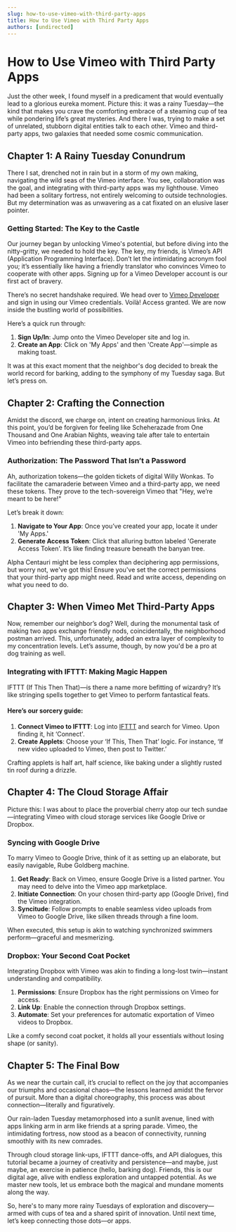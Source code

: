 ```yaml
---
slug: how-to-use-vimeo-with-third-party-apps
title: How to Use Vimeo with Third Party Apps
authors: [undirected]
---
```



# How to Use Vimeo with Third Party Apps

Just the other week, I found myself in a predicament that would eventually lead to a glorious eureka moment. Picture this: it was a rainy Tuesday—the kind that makes you crave the comforting embrace of a steaming cup of tea while pondering life’s great mysteries. And there I was, trying to make a set of unrelated, stubborn digital entities talk to each other. Vimeo and third-party apps, two galaxies that needed some cosmic communication.

## Chapter 1: A Rainy Tuesday Conundrum

There I sat, drenched not in rain but in a storm of my own making, navigating the wild seas of the Vimeo interface. You see, collaboration was the goal, and integrating with third-party apps was my lighthouse. Vimeo had been a solitary fortress, not entirely welcoming to outside technologies. But my determination was as unwavering as a cat fixated on an elusive laser pointer.

### Getting Started: The Key to the Castle

Our journey began by unlocking Vimeo's potential, but before diving into the nitty-gritty, we needed to hold the key. The key, my friends, is Vimeo’s API (Application Programming Interface). Don’t let the intimidating acronym fool you; it’s essentially like having a friendly translator who convinces Vimeo to cooperate with other apps. Signing up for a Vimeo Developer account is our first act of bravery. 

There’s no secret handshake required. We head over to [Vimeo Developer](https://developer.vimeo.com/) and sign in using our Vimeo credentials. Voilà! Access granted. We are now inside the bustling world of possibilities.

Here’s a quick run through:

1. **Sign Up/In**: Jump onto the Vimeo Developer site and log in.
2. **Create an App**: Click on 'My Apps' and then 'Create App'—simple as making toast.

It was at this exact moment that the neighbor's dog decided to break the world record for barking, adding to the symphony of my Tuesday saga. But let’s press on.

## Chapter 2: Crafting the Connection

Amidst the discord, we charge on, intent on creating harmonious links. At this point, you’d be forgiven for feeling like Scheherazade from One Thousand and One Arabian Nights, weaving tale after tale to entertain Vimeo into befriending these third-party apps.

### Authorization: The Password That Isn’t a Password

Ah, authorization tokens—the golden tickets of digital Willy Wonkas. To facilitate the camaraderie between Vimeo and a third-party app, we need these tokens. They prove to the tech-sovereign Vimeo that "Hey, we’re meant to be here!"

Let’s break it down:

1. **Navigate to Your App**: Once you’ve created your app, locate it under 'My Apps.'
2. **Generate Access Token**: Click that alluring button labeled 'Generate Access Token'. It’s like finding treasure beneath the banyan tree. 

Alpha Centauri might be less complex than deciphering app permissions, but worry not, we've got this! Ensure you've set the correct permissions that your third-party app might need. Read and write access, depending on what you need to do.

## Chapter 3: When Vimeo Met Third-Party Apps

Now, remember our neighbor’s dog? Well, during the monumental task of making two apps exchange friendly nods, coincidentally, the neighborhood postman arrived. This, unfortunately, added an extra layer of complexity to my concentration levels. Let’s assume, though, by now you'd be a pro at dog training as well.

### Integrating with IFTTT: Making Magic Happen

IFTTT (If This Then That)—is there a name more befitting of wizardry? It’s like stringing spells together to get Vimeo to perform fantastical feats.

#### Here’s our sorcery guide:

1. **Connect Vimeo to IFTTT**: Log into [IFTTT](https://ifttt.com/) and search for Vimeo. Upon finding it, hit ‘Connect'.
2. **Create Applets**: Choose your ‘If This, Then That’ logic. For instance, ‘If new video uploaded to Vimeo, then post to Twitter.’

Crafting applets is half art, half science, like baking under a slightly rusted tin roof during a drizzle. 

## Chapter 4: The Cloud Storage Affair

Picture this: I was about to place the proverbial cherry atop our tech sundae—integrating Vimeo with cloud storage services like Google Drive or Dropbox.

### Syncing with Google Drive

To marry Vimeo to Google Drive, think of it as setting up an elaborate, but easily navigable, Rube Goldberg machine.

1. **Get Ready**: Back on Vimeo, ensure Google Drive is a listed partner. You may need to delve into the Vimeo app marketplace.
2. **Initiate Connection**: On your chosen third-party app (Google Drive), find the Vimeo integration.
3. **Syncitude**: Follow prompts to enable seamless video uploads from Vimeo to Google Drive, like silken threads through a fine loom.

When executed, this setup is akin to watching synchronized swimmers perform—graceful and mesmerizing.

### Dropbox: Your Second Coat Pocket

Integrating Dropbox with Vimeo was akin to finding a long-lost twin—instant understanding and compatibility. 

1. **Permissions**: Ensure Dropbox has the right permissions on Vimeo for access.
2. **Link Up**: Enable the connection through Dropbox settings.
3. **Automate**: Set your preferences for automatic exportation of Vimeo videos to Dropbox.

Like a comfy second coat pocket, it holds all your essentials without losing shape (or sanity).

## Chapter 5: The Final Bow

As we near the curtain call, it’s crucial to reflect on the joy that accompanies our triumphs and occasional chaos—the lessons learned amidst the fervor of pursuit. More than a digital choreography, this process was about connection—literally and figuratively.

Our rain-laden Tuesday metamorphosed into a sunlit avenue, lined with apps linking arm in arm like friends at a spring parade. Vimeo, the intimidating fortress, now stood as a beacon of connectivity, running smoothly with its new comrades.

Through cloud storage link-ups, IFTTT dance-offs, and API dialogues, this tutorial became a journey of creativity and persistence—and maybe, just maybe, an exercise in patience (hello, barking dog). Friends, this is our digital age, alive with endless exploration and untapped potential. As we master new tools, let us embrace both the magical and mundane moments along the way.

So, here's to many more rainy Tuesdays of exploration and discovery—armed with cups of tea and a shared spirit of innovation. Until next time, let’s keep connecting those dots—or apps.